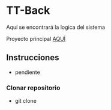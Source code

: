 # TT-Back
Aquí se encontrará la logica del sistema

Proyecto principal [AQUÍ](https://github.com/ManuOSMx/TT-TravelApp)

## Instrucciones
- pendiente
### Clonar repositorio
- git clone 